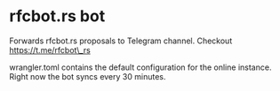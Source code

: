 # rfcbot.rs bot

Forwards rfcbot.rs proposals to Telegram channel. Checkout https://t.me/rfcbot\_rs

wrangler.toml contains the default configuration for the online instance. Right now the bot syncs every 30 minutes.
